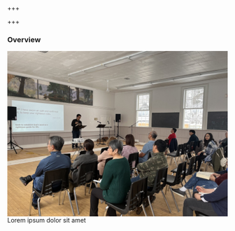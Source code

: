 +++

+++
<style>
	div.images img {
		float: left;
	}
</style>

### Overview

<div class="images">

![1235](1235.jpg)
Lorem ipsum dolor sit amet

</div>


